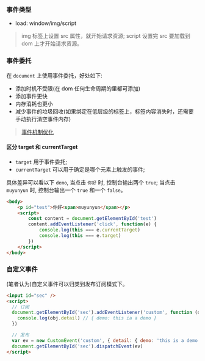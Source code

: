 ### 事件类型

* load: window/img/script

> img 标签上设置 src 属性，就开始请求资源; script 设置完 src 要加载到 dom 上才开始请求资源。

### 事件委托

在 `document` 上使用事件委托，好处如下:

* 添加时机不受限(在 dom 任何生命周期的里都可添加)
* 添加事件更快
* 内存消耗也更小
* 减少事件的垃圾回收(如果绑定在低层级的标签上，标签内容消失时，还需要手动执行清空事件内存)

> [事件机制优化](https://github.com/MuYunyun/cpreact/issues/13)

#### 区分 target 和 currentTarget

* `target` 用于事件委托;
* `currentTarget` 可以用于确定是哪个元素上触发的事件;

具体差异可以看以下 `demo`, 当点击 `你好` 时, 控制台输出两个 `true`; 当点击 `muyunyun` 时, 控制台输出一个 `true` 和一个 `false`。

```html
<body>
	<p id="test">你好<span>muyunyun</span></p>
	<script>
		const content = document.getElementById('test')
		content.addEventListener('click', function(e) {
			console.log(this === e.currentTarget)
			console.log(this === e.target)
		})
	</script>
</body>
```

### 自定义事件

(笔者认为)自定义事件可以归类到发布订阅模式下。

```html
<input id="sec" />
<script>
  // 订阅
  document.getElementById('sec').addEventListener('custom', function (obj) {
    console.log(obj.detail) // { demo: this ia a demo }
  })

  // 发布
  var ev = new CustomEvent('custom', { detail: { demo: 'this is a demo' } })
  document.getElementById('sec').dispatchEvent(ev)
</script>
```